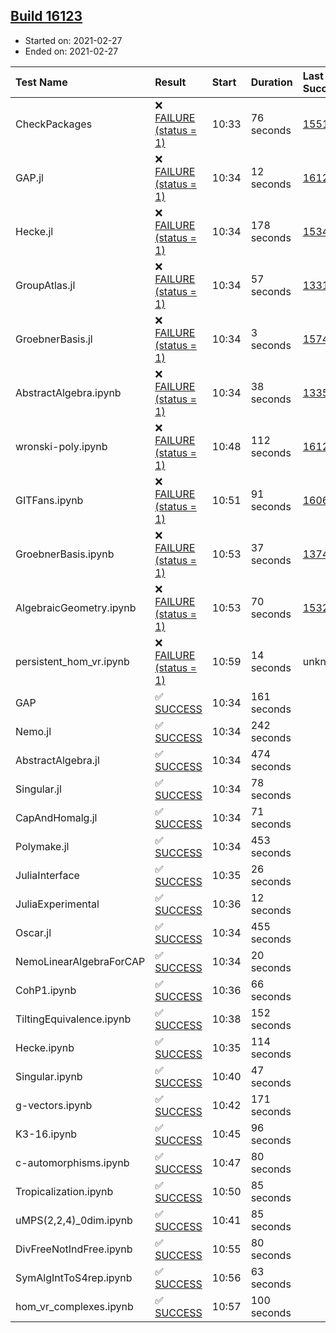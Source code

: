 ## [Build 16123](https://oscarci.mathematik.uni-kl.de/job/oscar/16123/)

* Started on: 2021-02-27
* Ended on: 2021-02-27

| Test Name    | Result | Start | Duration | Last Success | First Failure |
|:-------------|:-------|:------|:---------|:-------------|:--------------|
| CheckPackages | ❌ [FAILURE (status = 1)](https://oscarci.mathematik.uni-kl.de/job/oscar/16123/artifact/logs/build-16123/CheckPackages.log) | 10:33 | 76 seconds | [15514](https://oscarci.mathematik.uni-kl.de/job/oscar/15514/) | [15515](https://oscarci.mathematik.uni-kl.de/job/oscar/15515/) |
| GAP.jl | ❌ [FAILURE (status = 1)](https://oscarci.mathematik.uni-kl.de/job/oscar/16123/artifact/logs/build-16123/GAP.jl.log) | 10:34 | 12 seconds | [16121](https://oscarci.mathematik.uni-kl.de/job/oscar/16121/) | [16122](https://oscarci.mathematik.uni-kl.de/job/oscar/16122/) |
| Hecke.jl | ❌ [FAILURE (status = 1)](https://oscarci.mathematik.uni-kl.de/job/oscar/16123/artifact/logs/build-16123/Hecke.jl.log) | 10:34 | 178 seconds | [15344](https://oscarci.mathematik.uni-kl.de/job/oscar/15344/) | [15348](https://oscarci.mathematik.uni-kl.de/job/oscar/15348/) |
| GroupAtlas.jl | ❌ [FAILURE (status = 1)](https://oscarci.mathematik.uni-kl.de/job/oscar/16123/artifact/logs/build-16123/GroupAtlas.jl.log) | 10:34 | 57 seconds | [13311](https://oscarci.mathematik.uni-kl.de/job/oscar/13311/) | [13312](https://oscarci.mathematik.uni-kl.de/job/oscar/13312/) |
| GroebnerBasis.jl | ❌ [FAILURE (status = 1)](https://oscarci.mathematik.uni-kl.de/job/oscar/16123/artifact/logs/build-16123/GroebnerBasis.jl.log) | 10:34 | 3 seconds | [15745](https://oscarci.mathematik.uni-kl.de/job/oscar/15745/) | [15746](https://oscarci.mathematik.uni-kl.de/job/oscar/15746/) |
| AbstractAlgebra.ipynb | ❌ [FAILURE (status = 1)](https://oscarci.mathematik.uni-kl.de/job/oscar/16123/artifact/logs/build-16123/AbstractAlgebra.ipynb.log) | 10:34 | 38 seconds | [13355](https://oscarci.mathematik.uni-kl.de/job/oscar/13355/) | [13356](https://oscarci.mathematik.uni-kl.de/job/oscar/13356/) |
| wronski-poly.ipynb | ❌ [FAILURE (status = 1)](https://oscarci.mathematik.uni-kl.de/job/oscar/16123/artifact/logs/build-16123/wronski-poly.ipynb.log) | 10:48 | 112 seconds | [16121](https://oscarci.mathematik.uni-kl.de/job/oscar/16121/) | [16122](https://oscarci.mathematik.uni-kl.de/job/oscar/16122/) |
| GITFans.ipynb | ❌ [FAILURE (status = 1)](https://oscarci.mathematik.uni-kl.de/job/oscar/16123/artifact/logs/build-16123/GITFans.ipynb.log) | 10:51 | 91 seconds | [16068](https://oscarci.mathematik.uni-kl.de/job/oscar/16068/) | [16069](https://oscarci.mathematik.uni-kl.de/job/oscar/16069/) |
| GroebnerBasis.ipynb | ❌ [FAILURE (status = 1)](https://oscarci.mathematik.uni-kl.de/job/oscar/16123/artifact/logs/build-16123/GroebnerBasis.ipynb.log) | 10:53 | 37 seconds | [13748](https://oscarci.mathematik.uni-kl.de/job/oscar/13748/) | [13749](https://oscarci.mathematik.uni-kl.de/job/oscar/13749/) |
| AlgebraicGeometry.ipynb | ❌ [FAILURE (status = 1)](https://oscarci.mathematik.uni-kl.de/job/oscar/16123/artifact/logs/build-16123/AlgebraicGeometry.ipynb.log) | 10:53 | 70 seconds | [15322](https://oscarci.mathematik.uni-kl.de/job/oscar/15322/) | [15323](https://oscarci.mathematik.uni-kl.de/job/oscar/15323/) |
| persistent_hom_vr.ipynb | ❌ [FAILURE (status = 1)](https://oscarci.mathematik.uni-kl.de/job/oscar/16123/artifact/logs/build-16123/persistent_hom_vr.ipynb.log) | 10:59 | 14 seconds | unknown | unknown |
| GAP | ✅ [SUCCESS](https://oscarci.mathematik.uni-kl.de/job/oscar/16123/artifact/logs/build-16123/GAP.log) | 10:34 | 161 seconds |  |  |
| Nemo.jl | ✅ [SUCCESS](https://oscarci.mathematik.uni-kl.de/job/oscar/16123/artifact/logs/build-16123/Nemo.jl.log) | 10:34 | 242 seconds |  |  |
| AbstractAlgebra.jl | ✅ [SUCCESS](https://oscarci.mathematik.uni-kl.de/job/oscar/16123/artifact/logs/build-16123/AbstractAlgebra.jl.log) | 10:34 | 474 seconds |  |  |
| Singular.jl | ✅ [SUCCESS](https://oscarci.mathematik.uni-kl.de/job/oscar/16123/artifact/logs/build-16123/Singular.jl.log) | 10:34 | 78 seconds |  |  |
| CapAndHomalg.jl | ✅ [SUCCESS](https://oscarci.mathematik.uni-kl.de/job/oscar/16123/artifact/logs/build-16123/CapAndHomalg.jl.log) | 10:34 | 71 seconds |  |  |
| Polymake.jl | ✅ [SUCCESS](https://oscarci.mathematik.uni-kl.de/job/oscar/16123/artifact/logs/build-16123/Polymake.jl.log) | 10:34 | 453 seconds |  |  |
| JuliaInterface | ✅ [SUCCESS](https://oscarci.mathematik.uni-kl.de/job/oscar/16123/artifact/logs/build-16123/JuliaInterface.log) | 10:35 | 26 seconds |  |  |
| JuliaExperimental | ✅ [SUCCESS](https://oscarci.mathematik.uni-kl.de/job/oscar/16123/artifact/logs/build-16123/JuliaExperimental.log) | 10:36 | 12 seconds |  |  |
| Oscar.jl | ✅ [SUCCESS](https://oscarci.mathematik.uni-kl.de/job/oscar/16123/artifact/logs/build-16123/Oscar.jl.log) | 10:34 | 455 seconds |  |  |
| NemoLinearAlgebraForCAP | ✅ [SUCCESS](https://oscarci.mathematik.uni-kl.de/job/oscar/16123/artifact/logs/build-16123/NemoLinearAlgebraForCAP.log) | 10:34 | 20 seconds |  |  |
| CohP1.ipynb | ✅ [SUCCESS](https://oscarci.mathematik.uni-kl.de/job/oscar/16123/artifact/logs/build-16123/CohP1.ipynb.log) | 10:36 | 66 seconds |  |  |
| TiltingEquivalence.ipynb | ✅ [SUCCESS](https://oscarci.mathematik.uni-kl.de/job/oscar/16123/artifact/logs/build-16123/TiltingEquivalence.ipynb.log) | 10:38 | 152 seconds |  |  |
| Hecke.ipynb | ✅ [SUCCESS](https://oscarci.mathematik.uni-kl.de/job/oscar/16123/artifact/logs/build-16123/Hecke.ipynb.log) | 10:35 | 114 seconds |  |  |
| Singular.ipynb | ✅ [SUCCESS](https://oscarci.mathematik.uni-kl.de/job/oscar/16123/artifact/logs/build-16123/Singular.ipynb.log) | 10:40 | 47 seconds |  |  |
| g-vectors.ipynb | ✅ [SUCCESS](https://oscarci.mathematik.uni-kl.de/job/oscar/16123/artifact/logs/build-16123/g-vectors.ipynb.log) | 10:42 | 171 seconds |  |  |
| K3-16.ipynb | ✅ [SUCCESS](https://oscarci.mathematik.uni-kl.de/job/oscar/16123/artifact/logs/build-16123/K3-16.ipynb.log) | 10:45 | 96 seconds |  |  |
| c-automorphisms.ipynb | ✅ [SUCCESS](https://oscarci.mathematik.uni-kl.de/job/oscar/16123/artifact/logs/build-16123/c-automorphisms.ipynb.log) | 10:47 | 80 seconds |  |  |
| Tropicalization.ipynb | ✅ [SUCCESS](https://oscarci.mathematik.uni-kl.de/job/oscar/16123/artifact/logs/build-16123/Tropicalization.ipynb.log) | 10:50 | 85 seconds |  |  |
| uMPS(2,2,4)_0dim.ipynb | ✅ [SUCCESS](https://oscarci.mathematik.uni-kl.de/job/oscar/16123/artifact/logs/build-16123/uMPS-2-2-4-_0dim.ipynb.log) | 10:41 | 85 seconds |  |  |
| DivFreeNotIndFree.ipynb | ✅ [SUCCESS](https://oscarci.mathematik.uni-kl.de/job/oscar/16123/artifact/logs/build-16123/DivFreeNotIndFree.ipynb.log) | 10:55 | 80 seconds |  |  |
| SymAlgIntToS4rep.ipynb | ✅ [SUCCESS](https://oscarci.mathematik.uni-kl.de/job/oscar/16123/artifact/logs/build-16123/SymAlgIntToS4rep.ipynb.log) | 10:56 | 63 seconds |  |  |
| hom_vr_complexes.ipynb | ✅ [SUCCESS](https://oscarci.mathematik.uni-kl.de/job/oscar/16123/artifact/logs/build-16123/hom_vr_complexes.ipynb.log) | 10:57 | 100 seconds |  |  |
